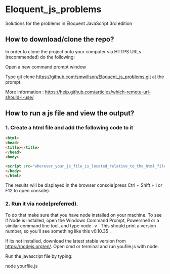 # Eloquent_js_problems
Solutions for the problems in Eloquent JavaScript 3rd edition

## How to download/clone the repo?
In order to clone the project onto your computer via HTTPS URLs (recommended) do the following:

Open a new command prompt window

Type git clone https://github.com/smwillson/Eloquent_js_problems.git at the prompt.

More information : https://help.github.com/articles/which-remote-url-should-i-use/


## How to run a js file and view the output?

### 1. Create a html file and add the following code to it
```html
<html>
<head>
<title></title>
</head>
<body>

<script src="wherever_your_js_file_is_located_relative_to_the_html_file"></script>
</body>
</html>
```
The results will be displayed in the browser console(press Ctrl + Shift + I or F12 to open console).

### 2. Run it via node(preferred). 
To do that make sure that you have node installed on your machine. To see if Node is installed, open the Windows Command Prompt, Powershell or a similar command line tool, and type node -v . This should print a version number, so you'll see something like this v0.10.35 .

If its not installed, download the latest stable version from https://nodejs.org/en/.
Open cmd or terminal and run youfile.js with node.

Run the javascript file by typing:

node yourfile.js
